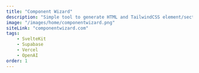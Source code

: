 ```yaml
---
title: "Component Wizard"
description: "Simple tool to generate HTML and TailwindCSS element/sections using natural language. It uses GPT-4o-mini."
image: "/images/home/componentwizard.png"
siteLink: "componentwizard.com"
tags:
    - SvelteKit
    - Supabase
    - Vercel
    - OpenAI
order: 1
---
```

